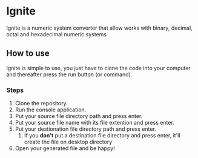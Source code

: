 # Ignite
Ignite is a numeric system converter that allow works with binary, decimal, octal and hexadecimal numeric systems

## How to use
Ignite is simple to use, you just have to clone the code into your computer and thereafter press the run button (or command).

### Steps
1. Clone the repository.
2. Run the console application.
3. Put your source file directory path and press enter.
4. Put your source file name with its file extention and press enter.
5. Put your destionation file directory path and press enter.
    1. If you **don't** put a destination file directory and press enter, it'll create the file on desktop directory
6. Open your generated file and be happy!
